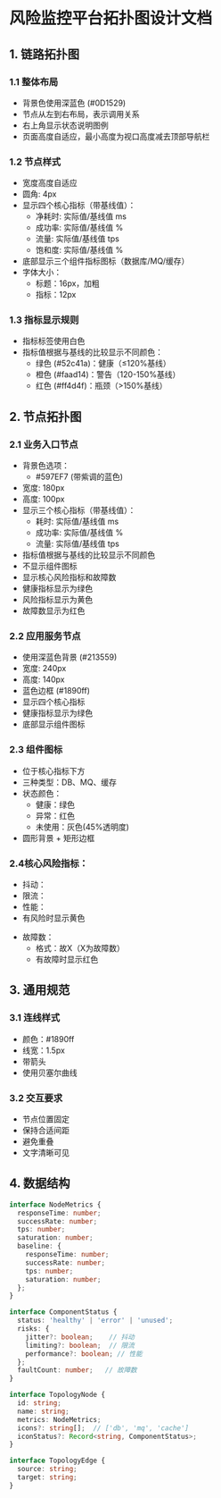 # 风险监控平台拓扑图设计文档

## 1. 链路拓扑图

### 1.1 整体布局
- 背景色使用深蓝色 (#0D1529)
- 节点从左到右布局，表示调用关系
- 右上角显示状态说明图例
- 页面高度自适应，最小高度为视口高度减去顶部导航栏

### 1.2 节点样式
- 宽度高度自适应
- 圆角: 4px
- 显示四个核心指标（带基线值）：
  * 净耗时: 实际值/基线值 ms
  * 成功率: 实际值/基线值 %
  * 流量: 实际值/基线值 tps
  * 饱和度: 实际值/基线值 %
- 底部显示三个组件指标图标（数据库/MQ/缓存）
- 字体大小：
  * 标题：16px，加粗
  * 指标：12px

### 1.3 指标显示规则
- 指标标签使用白色
- 指标值根据与基线的比较显示不同颜色：
  * 绿色 (#52c41a)：健康（≤120%基线）
  * 橙色 (#faad14)：警告（120-150%基线）
  * 红色 (#ff4d4f)：瓶颈（>150%基线）

## 2. 节点拓扑图

### 2.1 业务入口节点
- 背景色选项：
  * #597EF7 (带紫调的蓝色)
- 宽度: 180px
- 高度: 100px
- 显示三个核心指标（带基线值）：
  * 耗时: 实际值/基线值 ms
  * 成功率: 实际值/基线值 %
  * 流量: 实际值/基线值 tps
- 指标值根据与基线的比较显示不同颜色
- 不显示组件图标
- 显示核心风险指标和故障数
- 健康指标显示为绿色
- 风险指标显示为黄色
- 故障数显示为红色


### 2.2 应用服务节点
- 使用深蓝色背景 (#213559)
- 宽度: 240px
- 高度: 140px
- 蓝色边框 (#1890ff)
- 显示四个核心指标
- 健康指标显示为绿色
- 底部显示组件图标

### 2.3 组件图标
- 位于核心指标下方
- 三种类型：DB、MQ、缓存
- 状态颜色：
  * 健康：绿色
  * 异常：红色
  * 未使用：灰色(45%透明度)
- 圆形背景 + 矩形边框
### 2.4核心风险指标：
  * 抖动：
  * 限流：
  * 性能：
  * 有风险时显示黄色
- 故障数：
  * 格式：故X（X为故障数）
  * 有故障时显示红色

## 3. 通用规范

### 3.1 连线样式
- 颜色：#1890ff
- 线宽：1.5px
- 带箭头
- 使用贝塞尔曲线

### 3.2 交互要求
- 节点位置固定
- 保持合适间距
- 避免重叠
- 文字清晰可见

## 4. 数据结构
```typescript
interface NodeMetrics {
  responseTime: number;
  successRate: number;
  tps: number;
  saturation: number;
  baseline: {
    responseTime: number;
    successRate: number;
    tps: number;
    saturation: number;
  };
}

interface ComponentStatus {
  status: 'healthy' | 'error' | 'unused';
  risks: {
    jitter?: boolean;    // 抖动
    limiting?: boolean;  // 限流
    performance?: boolean; // 性能
  };
  faultCount: number;   // 故障数
}

interface TopologyNode {
  id: string;
  name: string;
  metrics: NodeMetrics;
  icons?: string[];  // ['db', 'mq', 'cache']
  iconStatus?: Record<string, ComponentStatus>;
}

interface TopologyEdge {
  source: string;
  target: string;
}
``` 